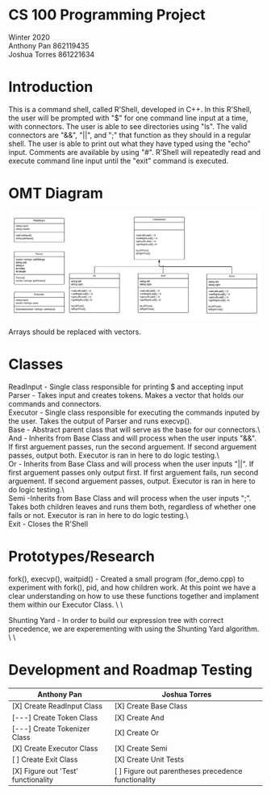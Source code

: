 # CS 100 Programming Project

Winter 2020\
Anthony Pan 862119435\
Joshua Torres 861221634

# Introduction

This is a command shell, called R'Shell, developed in C++. In this R'Shell, the user will be prompted with "$" for one command line input at a time, with connectors. The user is able to see directories using "ls". The valid connectors are "&&", "||", and ";" that function as they should in a regular shell. The user is able to print out what they have typed using the "echo" input. Comments are available by using "#". R'Shell will repeatedly read and execute command line input until the "exit" command is executed.

# OMT Diagram
![R'Shell Assignment 1](images/Rshell.png)

Arrays should be replaced with vectors.
# Classes
ReadInput - Single class responsible for printing $ and accepting input\
Parser - Takes input and creates tokens. Makes a vector that holds our commands and connectors.\
Executor - Single class responsible for executing the commands inputed by the user. Takes the output of Parser and runs execvp().\
Base - Abstract parent class that will serve as the base for our connectors.\ \
And - Inherits from Base Class and will process when the user inputs "&&". If first arguement passes, run the second arguement. If second arguement passes, output both. Executor is ran in here to do logic testing.\ \
Or - Inherits from Base Class and will process when the user inputs "||". If first arguement passes only output first. If first arguement fails, run second arguement. If second arguement passes, output. Executor is ran in here to do logic testing.\ \
Semi -Inherits from Base Class and will process when the user inputs ";". Takes both children leaves and runs them both, regardless of whether one fails or not. Executor is ran in here to do logic testing.\ \
Exit - Closes the R'Shell
# Prototypes/Research
fork(), execvp(), waitpid() - Created a small program (for_demo.cpp) to experiment with fork(), pid, and how children work. At this point we have a clear understanding on how to use these functions together and implament them within our Executor Class. \ \

Shunting Yard - In order to build our expression tree with correct precedence, we are experementing with using the Shunting Yard algorithm. \ \

# Development and Roadmap Testing
Anthony Pan | Joshua Torres
------------ | -------------
[X] Create ReadInput Class| [X] Create Base Class
[---] Create Token Class | [X] Create And
[---] Create Tokenizer Class | [X] Create Or
[X] Create Executor Class | [X] Create Semi
[ ] Create Exit Class | [X] Create Unit Tests
[X] Figure out 'Test' functionality | [ ] Figure out parentheses precedence functionality
